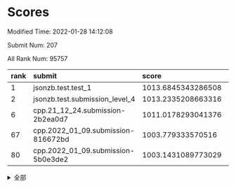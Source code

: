 # Scores

Modified Time: 2022-01-28 14:12:08

Submit Num: 207

All Rank Num: 95757

| rank |               submit               |       score        |       sigma        | pk_num |
| :--- | :--------------------------------- | :----------------- | :----------------- | :----- |
| 1    | jsonzb.test.test_1                 | 1013.6845343286508 | 0.7962419254785922 | 1851   |
| 2    | jsonzb.test.submission_level_4     | 1013.2335208663316 | 0.7894107901692381 | 1848   |
| 6    | cpp.21_12_24.submission-2b2ea0d7   | 1011.0178293041376 | 0.7532883885668418 | 1846   |
| 67   | cpp.2022_01_09.submission-816672bd | 1003.779333570516  | 0.7081465281896074 | 1850   |
| 80   | cpp.2022_01_09.submission-5b0e3de2 | 1003.1431089773029 | 0.7053418171132054 | 1852   |


<details>
<summary>全部</summary>

| rank |                 submit                 |       score        |       sigma        | pk_num |
| :--- | :------------------------------------- | :----------------- | :----------------- | :----- |
| 1    | jsonzb.test.test_1                     | 1013.6845343286508 | 0.7962419254785922 | 1851   |
| 2    | jsonzb.test.submission_level_4         | 1013.2335208663316 | 0.7894107901692381 | 1848   |
| 3    | gobigger.level_3.submission_level_3_9  | 1011.6909622607948 | 0.7868297987409407 | 1850   |
| 4    | gobigger.level_3.submission_level_3_31 | 1011.5423778070519 | 0.7771250723713117 | 1855   |
| 5    | gobigger.level_3.submission_level_3_27 | 1011.1477346054414 | 0.7510840146198614 | 1854   |
| 6    | cpp.21_12_24.submission-2b2ea0d7       | 1011.0178293041376 | 0.7532883885668418 | 1846   |
| 7    | gobigger.level_3.submission_level_3_5  | 1010.9599900757888 | 0.7922077872546293 | 1851   |
| 8    | gobigger.level_3.submission_level_3_39 | 1010.8502945060058 | 0.7608668338249522 | 1848   |
| 9    | gobigger.level_3.submission_level_3_17 | 1010.7440150580959 | 0.7723141861922564 | 1852   |
| 10   | gobigger.level_3.submission_level_3_0  | 1010.7281126542366 | 0.7469713132856919 | 1852   |
| 11   | gobigger.level_3.submission_level_3_13 | 1010.6376734211566 | 0.7557601141529078 | 1851   |
| 12   | gobigger.level_3.submission_level_3_21 | 1010.6264489623841 | 0.7619104997132363 | 1851   |
| 13   | gobigger.level_3.submission_level_3_2  | 1010.3805521387507 | 0.7709454490439069 | 1847   |
| 14   | gobigger.level_3.submission_level_3_32 | 1010.2541004682405 | 0.7637853675249435 | 1856   |
| 15   | gobigger.level_3.submission_level_3_8  | 1010.19204312102   | 0.7634493207840903 | 1852   |
| 16   | gobigger.level_3.submission_level_3_25 | 1010.0948354257332 | 0.7645726463278305 | 1855   |
| 17   | gobigger.level_3.submission_level_3_6  | 1010.0814055897155 | 0.7685940886827476 | 1851   |
| 18   | gobigger.level_3.submission_level_3_47 | 1010.0726200201157 | 0.7354156738250771 | 1851   |
| 19   | gobigger.level_3.submission_level_3_4  | 1010.041015532652  | 0.7702499133318499 | 1851   |
| 20   | gobigger.level_3.submission_level_3_18 | 1009.9991718530348 | 0.7670386827027584 | 1853   |
| 21   | gobigger.level_3.submission_level_3_34 | 1009.9928006604147 | 0.7816442773038262 | 1849   |
| 22   | gobigger.level_3.submission_level_3_42 | 1009.9231282850869 | 0.780648466518053  | 1852   |
| 23   | gobigger.level_3.submission_level_3_14 | 1009.9031194104283 | 0.7729682803969382 | 1852   |
| 24   | gobigger.level_3.submission_level_3_40 | 1009.848228170409  | 0.741781952574742  | 1856   |
| 25   | gobigger.level_3.submission_level_3_22 | 1009.8148039236219 | 0.7463116659157152 | 1849   |
| 26   | gobigger.level_3.submission_level_3_37 | 1009.7507896906347 | 0.7655938628424137 | 1852   |
| 27   | gobigger.level_3.submission_level_3_11 | 1009.6545303879283 | 0.7664121086838119 | 1853   |
| 28   | gobigger.level_3.submission_level_3_43 | 1009.5881711642205 | 0.7579709662036892 | 1852   |
| 29   | gobigger.level_3.submission_level_3_20 | 1009.5779580864437 | 0.7516855407706867 | 1851   |
| 30   | gobigger.level_3.submission_level_3_7  | 1009.554959022625  | 0.7464067158068955 | 1849   |
| 31   | gobigger.level_3.submission_level_3_1  | 1009.5456607913932 | 0.7454232276424765 | 1853   |
| 32   | gobigger.level_3.submission_level_3_3  | 1009.5156135627708 | 0.7475851695135026 | 1848   |
| 33   | gobigger.level_3.submission_level_3_16 | 1009.5001515189128 | 0.7575327767722493 | 1847   |
| 34   | gobigger.level_3.submission_level_3_23 | 1009.48469969421   | 0.7411085379238593 | 1853   |
| 35   | gobigger.level_3.submission_level_3_30 | 1009.4835090627503 | 0.7403945788295309 | 1852   |
| 36   | gobigger.level_3.submission_level_3_38 | 1009.4608367349502 | 0.767262694337611  | 1851   |
| 37   | gobigger.level_3.submission_level_3_28 | 1009.3659232365992 | 0.7410109745717823 | 1855   |
| 38   | gobigger.level_3.submission_level_3_10 | 1009.2732341670791 | 0.7265668230558244 | 1850   |
| 39   | gobigger.level_3.submission_level_3_19 | 1009.2666902612943 | 0.7469883048862058 | 1847   |
| 40   | gobigger.level_3.submission_level_3_24 | 1009.2385951036356 | 0.7500197849099799 | 1854   |
| 41   | gobigger.level_3.submission_level_3_26 | 1009.2372622797307 | 0.7535616943698293 | 1849   |
| 42   | gobigger.level_3.submission_level_3_36 | 1009.1928110809117 | 0.7498200275396532 | 1852   |
| 43   | gobigger.level_3.submission_level_3_29 | 1009.1307419855809 | 0.7419934852717273 | 1852   |
| 44   | gobigger.level_3.submission_level_3_45 | 1009.1278344251994 | 0.7466954863232809 | 1845   |
| 45   | gobigger.level_3.submission_level_3_12 | 1009.0321695137765 | 0.7429160516979639 | 1853   |
| 46   | gobigger.level_3.submission_level_3_41 | 1009.0274549131873 | 0.768624851985319  | 1849   |
| 47   | gobigger.level_3.submission_level_3_49 | 1009.0251194836259 | 0.7369181284695585 | 1850   |
| 48   | gobigger.level_3.submission_level_3_48 | 1008.7348123829554 | 0.7614037829868594 | 1847   |
| 49   | gobigger.level_3.submission_level_3_15 | 1008.6059640664192 | 0.7498525066253132 | 1854   |
| 50   | gobigger.level_3.submission_level_3_44 | 1008.6019407964762 | 0.7473612618020115 | 1854   |
| 51   | gobigger.level_3.submission_level_3_46 | 1008.0836961983738 | 0.7218104767871492 | 1852   |
| 52   | gobigger.level_3.submission_level_3_35 | 1008.0711705722995 | 0.7604337173150998 | 1856   |
| 53   | gobigger.level_3.submission_level_3_33 | 1008.0113879164313 | 0.7487751666043774 | 1849   |
| 54   | gobigger.level_1.submission_level_1_32 | 1005.6323822491405 | 0.722802178505202  | 1845   |
| 55   | gobigger.level_1.submission_level_1_0  | 1004.9516323288371 | 0.7217410064354894 | 1850   |
| 56   | gobigger.level_1.submission_level_1_21 | 1004.8848262622906 | 0.7357206731558127 | 1853   |
| 57   | gobigger.level_1.submission_level_1_3  | 1004.8014745900483 | 0.7127120303869248 | 1847   |
| 58   | gobigger.level_1.submission_level_1_5  | 1004.6064502709114 | 0.71405277501333   | 1847   |
| 59   | gobigger.level_1.submission_level_1_11 | 1004.2991034746536 | 0.7197538815449965 | 1849   |
| 60   | gobigger.level_1.submission_level_1_13 | 1004.2143517983338 | 0.7120133404265805 | 1852   |
| 61   | gobigger.level_1.submission_level_1_22 | 1004.1381850167322 | 0.7218609816480144 | 1851   |
| 62   | gobigger.level_1.submission_level_1_20 | 1004.1278007976631 | 0.7177191489741638 | 1851   |
| 63   | gobigger.level_1.submission_level_1_16 | 1004.0521161064524 | 0.7181761121685233 | 1847   |
| 64   | gobigger.level_1.submission_level_1_39 | 1004.0240692521913 | 0.7167604182315228 | 1852   |
| 65   | gobigger.level_1.submission_level_1_45 | 1004.0105487546721 | 0.7184912412419069 | 1851   |
| 66   | gobigger.level_1.submission_level_1_6  | 1003.9986865283068 | 0.7239265487780014 | 1847   |
| 67   | cpp.2022_01_09.submission-816672bd     | 1003.779333570516  | 0.7081465281896074 | 1850   |
| 68   | gobigger.level_1.submission_level_1_7  | 1003.6669922060673 | 0.7149030853465175 | 1844   |
| 69   | gobigger.level_1.submission_level_1_36 | 1003.6580136891342 | 0.7095417779102118 | 1848   |
| 70   | gobigger.level_1.submission_level_1_17 | 1003.6148200724124 | 0.7174724073377219 | 1849   |
| 71   | gobigger.level_1.submission_level_1_18 | 1003.5966059494054 | 0.7299219878811511 | 1852   |
| 72   | gobigger.level_1.submission_level_1_49 | 1003.5730743861845 | 0.7160627321179431 | 1855   |
| 73   | gobigger.level_1.submission_level_1_24 | 1003.5723152231907 | 0.7134823964292233 | 1853   |
| 74   | gobigger.level_1.submission_level_1_1  | 1003.5066234853775 | 0.7183087487010162 | 1853   |
| 75   | gobigger.level_1.submission_level_1_33 | 1003.4847263998433 | 0.7042663498258768 | 1844   |
| 76   | gobigger.level_1.submission_level_1_25 | 1003.3403868711686 | 0.7155883947200029 | 1848   |
| 77   | gobigger.level_1.submission_level_1_29 | 1003.3391473736272 | 0.7182646386376138 | 1849   |
| 78   | gobigger.level_1.submission_level_1_31 | 1003.2658308644336 | 0.7235262857657572 | 1849   |
| 79   | gobigger.level_1.submission_level_1_15 | 1003.2565015025959 | 0.7114294186685638 | 1853   |
| 80   | cpp.2022_01_09.submission-5b0e3de2     | 1003.1431089773029 | 0.7053418171132054 | 1852   |
| 81   | gobigger.level_1.submission_level_1_28 | 1003.1295095842842 | 0.7121784508265652 | 1850   |
| 82   | gobigger.level_1.submission_level_1_10 | 1003.1114503443977 | 0.7248106857809541 | 1848   |
| 83   | gobigger.level_1.submission_level_1_2  | 1003.0961629981804 | 0.7171403322861402 | 1850   |
| 84   | gobigger.level_1.submission_level_1_9  | 1003.0936844946461 | 0.7081235207175641 | 1845   |
| 85   | gobigger.level_1.submission_level_1_35 | 1003.0246537369609 | 0.7158428181630649 | 1854   |
| 86   | gobigger.level_1.submission_level_1_44 | 1002.9727670002236 | 0.7182689977109893 | 1849   |
| 87   | gobigger.level_1.submission_level_1_48 | 1002.9102479678634 | 0.7280329161917678 | 1848   |
| 88   | gobigger.level_1.submission_level_1_26 | 1002.9057411530403 | 0.7223447711658558 | 1848   |
| 89   | gobigger.level_1.submission_level_1_8  | 1002.8499226947914 | 0.7138924029006999 | 1850   |
| 90   | gobigger.level_1.submission_level_1_42 | 1002.8210663093683 | 0.7165253919564538 | 1850   |
| 91   | gobigger.level_1.submission_level_1_34 | 1002.7852614975418 | 0.7085628857356756 | 1852   |
| 92   | gobigger.level_1.submission_level_1_46 | 1002.7357096175384 | 0.7114595264014756 | 1842   |
| 93   | gobigger.level_1.submission_level_1_41 | 1002.7273232899349 | 0.7155987707274689 | 1853   |
| 94   | gobigger.level_1.submission_level_1_40 | 1002.6602597937052 | 0.7076344616614194 | 1850   |
| 95   | gobigger.level_1.submission_level_1_43 | 1002.6576933797028 | 0.7190146662244367 | 1850   |
| 96   | gobigger.level_1.submission_level_1_19 | 1002.5471826650719 | 0.709670628258089  | 1854   |
| 97   | gobigger.level_1.submission_level_1_12 | 1002.4473176528611 | 0.7143309518906941 | 1847   |
| 98   | gobigger.level_1.submission_level_1_27 | 1002.4084789669205 | 0.7101572334920441 | 1850   |
| 99   | gobigger.level_1.submission_level_1_30 | 1002.3974826537748 | 0.7076970122732236 | 1852   |
| 100  | gobigger.level_1.submission_level_1_4  | 1002.3094960766892 | 0.7138074015602477 | 1854   |
| 101  | gobigger.level_1.submission_level_1_14 | 1002.2605086680475 | 0.7099345576594784 | 1845   |
| 102  | gobigger.level_1.submission_level_1_38 | 1002.1824166601308 | 0.7159650352663611 | 1848   |
| 103  | gobigger.level_1.submission_level_1_23 | 1002.0406381103063 | 0.7211225152984664 | 1848   |
| 104  | gobigger.level_1.submission_level_1_37 | 1002.0299978535444 | 0.7214650057031164 | 1847   |
| 105  | gobigger.level_1.submission_level_1_47 | 1001.6917301292276 | 0.7096890351000528 | 1851   |
| 106  | gobigger.random.submission_random_28   | 997.9001651128091  | 0.7065068603104674 | 1853   |
| 107  | gobigger.random.submission_random_18   | 997.5445247651526  | 0.7096915270960851 | 1851   |
| 108  | gobigger.random.submission_random_14   | 997.3561217204972  | 0.7075606896579687 | 1849   |
| 109  | gobigger.random.submission_random_37   | 997.3296926090801  | 0.714489832818092  | 1855   |
| 110  | gobigger.random.submission_random_9    | 997.0866243724329  | 0.7166584573461635 | 1848   |
| 111  | gobigger.random.submission_random_10   | 997.0142794723719  | 0.7095197757523528 | 1856   |
| 112  | gobigger.random.submission_random_39   | 996.9755790681668  | 0.7072407447079951 | 1854   |
| 113  | gobigger.random.submission_random_27   | 996.9503317854208  | 0.7131983236870947 | 1848   |
| 114  | gobigger.random.submission_random_49   | 996.8183441220816  | 0.710673283256038  | 1851   |
| 115  | gobigger.random.submission_random_45   | 996.6627740611491  | 0.7101105649621976 | 1854   |
| 116  | gobigger.random.submission_random_30   | 996.6552871918022  | 0.7188590287212709 | 1848   |
| 117  | gobigger.random.submission_random_11   | 996.6340185124861  | 0.7070969870769955 | 1852   |
| 118  | gobigger.random.submission_random_6    | 996.5997804488816  | 0.7023756244022016 | 1853   |
| 119  | gobigger.random.submission_random_16   | 996.4927390704246  | 0.7097693234065476 | 1848   |
| 120  | gobigger.random.submission_random_41   | 996.4728588125196  | 0.70758919479905   | 1847   |
| 121  | gobigger.random.submission_random_34   | 996.4681525521196  | 0.7009418721053173 | 1856   |
| 122  | gobigger.random.submission_random_21   | 996.3062313215695  | 0.7156232819633169 | 1850   |
| 123  | gobigger.random.submission_random_5    | 996.2826478054118  | 0.7221259668009988 | 1854   |
| 124  | gobigger.random.submission_random_23   | 996.272203447672   | 0.7182567969585322 | 1846   |
| 125  | gobigger.random.submission_random_17   | 996.2350249234223  | 0.7160540988358391 | 1853   |
| 126  | gobigger.random.submission_random_48   | 996.1545462095444  | 0.7144798592427435 | 1851   |
| 127  | gobigger.random.submission_random_29   | 996.1492296288274  | 0.7299175292722752 | 1845   |
| 128  | gobigger.random.submission_random_0    | 996.1183584746126  | 0.7000893571499759 | 1848   |
| 129  | gobigger.random.submission_random_12   | 996.0652928045107  | 0.6990749902234197 | 1846   |
| 130  | gobigger.random.submission_random_38   | 996.0248024187955  | 0.7017228036157225 | 1850   |
| 131  | gobigger.random.submission_random_43   | 995.977563908955   | 0.7103542006585383 | 1850   |
| 132  | gobigger.random.submission_random_32   | 995.9234504126397  | 0.7222187322588817 | 1847   |
| 133  | gobigger.random.submission_random_40   | 995.9141885585669  | 0.7029711415213764 | 1851   |
| 134  | gobigger.random.submission_random_46   | 995.9023603192228  | 0.7271075024528677 | 1851   |
| 135  | gobigger.random.submission_random_26   | 995.8800557699498  | 0.7023414260713546 | 1848   |
| 136  | gobigger.random.submission_random_36   | 995.8633278837768  | 0.7090004240509719 | 1854   |
| 137  | gobigger.random.submission_random_19   | 995.8138621754296  | 0.7175054599123473 | 1846   |
| 138  | gobigger.random.submission_random_2    | 995.7973753164614  | 0.7072844615151876 | 1852   |
| 139  | gobigger.random.submission_random_24   | 995.7958266075989  | 0.7136981107125565 | 1851   |
| 140  | gobigger.random.submission_random_44   | 995.7528352518909  | 0.7123535233691382 | 1851   |
| 141  | gobigger.random.submission_random_31   | 995.5713744592323  | 0.7055147750238575 | 1847   |
| 142  | gobigger.random.submission_random_8    | 995.5233894493347  | 0.7138965235480044 | 1850   |
| 143  | gobigger.random.submission_random_22   | 995.4590295913305  | 0.7256229268652467 | 1853   |
| 144  | gobigger.random.submission_random_4    | 995.4098085011441  | 0.7196975659972735 | 1855   |
| 145  | gobigger.random.submission_random_33   | 995.3637574170867  | 0.7181648280598443 | 1846   |
| 146  | gobigger.random.submission_random_13   | 995.2512246038348  | 0.7051921152389747 | 1852   |
| 147  | gobigger.random.submission_random_7    | 995.1787392624836  | 0.7197119782908269 | 1852   |
| 148  | gobigger.random.submission_random_42   | 995.0748102840284  | 0.7015984799411218 | 1852   |
| 149  | gobigger.random.submission_random_15   | 995.0323917751158  | 0.7275612811468797 | 1847   |
| 150  | gobigger.random.submission_random_25   | 994.9398814648649  | 0.7101353343880158 | 1850   |
| 151  | gobigger.random.submission_random_20   | 994.7855552097976  | 0.7149568650505901 | 1855   |
| 152  | gobigger.random.submission_random_35   | 994.7776434269904  | 0.7130345825057418 | 1853   |
| 153  | gobigger.random.submission_random_1    | 994.7773629085976  | 0.7008816011928969 | 1847   |
| 154  | gobigger.random.submission_random_3    | 994.7414586130843  | 0.7057495672975753 | 1850   |
| 155  | gobigger.random.submission_random_47   | 994.594723176344   | 0.7135871836713509 | 1848   |
| 156  | gobigger.level_2.submission_level_2_25 | 993.7975296476761  | 0.7404818765352612 | 1855   |
| 157  | gobigger.level_2.submission_level_2_46 | 993.6101528281735  | 0.7359964272605481 | 1846   |
| 158  | gobigger.level_2.submission_level_2_40 | 993.5872728528605  | 0.7310419217129406 | 1855   |
| 159  | gobigger.level_2.submission_level_2_32 | 993.5755659677014  | 0.7385322343141129 | 1853   |
| 160  | gobigger.level_2.submission_level_2_23 | 993.3573512010388  | 0.7386544493295836 | 1848   |
| 161  | gobigger.level_2.submission_level_2_22 | 993.3475602611067  | 0.7229097553836518 | 1855   |
| 162  | gobigger.level_2.submission_level_2_17 | 993.299690620067   | 0.7326695824521433 | 1851   |
| 163  | gobigger.level_2.submission_level_2_48 | 993.171306321037   | 0.7558644546190177 | 1858   |
| 164  | gobigger.level_2.submission_level_2_10 | 992.9972791218902  | 0.751862937010248  | 1848   |
| 165  | gobigger.level_2.submission_level_2_19 | 992.9057205982274  | 0.7428054573828378 | 1851   |
| 166  | gobigger.level_2.submission_level_2_1  | 992.8465017595024  | 0.7459430620336132 | 1853   |
| 167  | gobigger.level_2.submission_level_2_27 | 992.7197505454512  | 0.7276174833832878 | 1854   |
| 168  | gobigger.level_2.submission_level_2_0  | 992.6975494370819  | 0.7437239728219678 | 1850   |
| 169  | gobigger.level_2.submission_level_2_36 | 992.6799056063145  | 0.7558695946337087 | 1849   |
| 170  | gobigger.level_2.submission_level_2_26 | 992.6290378962059  | 0.7289827097792869 | 1850   |
| 171  | gobigger.level_2.submission_level_2_31 | 992.6270779859672  | 0.7265164190533105 | 1850   |
| 172  | gobigger.level_2.submission_level_2_6  | 992.5893255212727  | 0.7536874506368207 | 1852   |
| 173  | gobigger.level_2.submission_level_2_3  | 992.4834596756084  | 0.7457474158082165 | 1852   |
| 174  | gobigger.level_2.submission_level_2_29 | 992.3807422132917  | 0.7288994916375712 | 1850   |
| 175  | gobigger.level_2.submission_level_2_8  | 992.3256973651281  | 0.7561084560657851 | 1857   |
| 176  | gobigger.level_2.submission_level_2_34 | 992.2961519433429  | 0.7715437724042371 | 1854   |
| 177  | gobigger.level_2.submission_level_2_4  | 992.2785906119407  | 0.7462006046067889 | 1847   |
| 178  | gobigger.level_2.submission_level_2_9  | 992.2365489003976  | 0.7278850524709591 | 1848   |
| 179  | gobigger.level_2.submission_level_2_37 | 992.2182290912654  | 0.7449954612383893 | 1849   |
| 180  | gobigger.level_2.submission_level_2_35 | 992.0460849292527  | 0.7237189449455331 | 1850   |
| 181  | gobigger.level_2.submission_level_2_49 | 991.9826112412711  | 0.7686746992443639 | 1850   |
| 182  | gobigger.level_2.submission_level_2_18 | 991.9677299900501  | 0.7369253089298942 | 1847   |
| 183  | gobigger.level_2.submission_level_2_16 | 991.9235415829027  | 0.7453274533308509 | 1851   |
| 184  | gobigger.level_2.submission_level_2_30 | 991.885453203377   | 0.7503981337758951 | 1850   |
| 185  | gobigger.level_2.submission_level_2_15 | 991.8318143542771  | 0.7842001386300576 | 1846   |
| 186  | gobigger.level_2.submission_level_2_43 | 991.8209772616498  | 0.7447612017318033 | 1850   |
| 187  | gobigger.level_2.submission_level_2_14 | 991.7429926985791  | 0.7613974521687426 | 1851   |
| 188  | gobigger.level_2.submission_level_2_39 | 991.7392176023181  | 0.7467903002245334 | 1851   |
| 189  | gobigger.level_2.submission_level_2_21 | 991.7087638561189  | 0.7581860935579555 | 1849   |
| 190  | gobigger.level_2.submission_level_2_2  | 991.6423624209797  | 0.7351388952594813 | 1849   |
| 191  | gobigger.level_2.submission_level_2_38 | 991.6215587565767  | 0.7546208261480563 | 1848   |
| 192  | gobigger.level_2.submission_level_2_24 | 991.6135433662748  | 0.7704448868523733 | 1847   |
| 193  | gobigger.level_2.submission_level_2_33 | 991.6104436333426  | 0.7442697943451577 | 1845   |
| 194  | gobigger.level_2.submission_level_2_41 | 991.5903937681124  | 0.7604313268525789 | 1850   |
| 195  | gobigger.level_2.submission_level_2_42 | 991.4465460511783  | 0.755579727844568  | 1852   |
| 196  | gobigger.level_2.submission_level_2_13 | 991.3947588012453  | 0.7593289260629508 | 1852   |
| 197  | gobigger.level_2.submission_level_2_28 | 991.1816633746238  | 0.7535456602412253 | 1850   |
| 198  | gobigger.level_2.submission_level_2_20 | 990.9352159696065  | 0.7748598133748094 | 1849   |
| 199  | gobigger.level_2.submission_level_2_44 | 990.9165749781033  | 0.7555640506831299 | 1851   |
| 200  | gobigger.level_2.submission_level_2_5  | 990.8396512206948  | 0.7437952246257632 | 1850   |
| 201  | gobigger.level_2.submission_level_2_45 | 990.7406413411733  | 0.7487626479615481 | 1848   |
| 202  | gobigger.level_2.submission_level_2_7  | 990.6646935772533  | 0.7520743326391156 | 1846   |
| 203  | gobigger.level_2.submission_level_2_11 | 990.0143440501745  | 0.7757122768589849 | 1845   |
| 204  | gobigger.level_2.submission_level_2_12 | 989.9576060459908  | 0.794796897260025  | 1851   |
| 205  | gobigger.level_2.submission_level_2_47 | 989.8635271370018  | 0.7808598934908919 | 1851   |
| 206  | gobigger.none.submission_none_1        | 977.4452299256978  | 1.207532617953422  | 1853   |
| 207  | gobigger.none.submission_none_0        | 976.437590852209   | 1.3362093938663657 | 1852   |

</details>